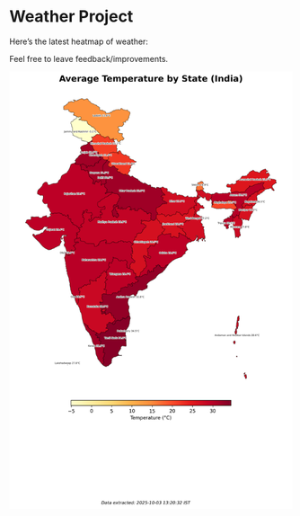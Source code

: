 # Weather Project

Here’s the latest heatmap of weather:

Feel free to leave feedback/improvements.

![India Heatmap](docs/assets/india_heatmap.png?v=DF804A)
